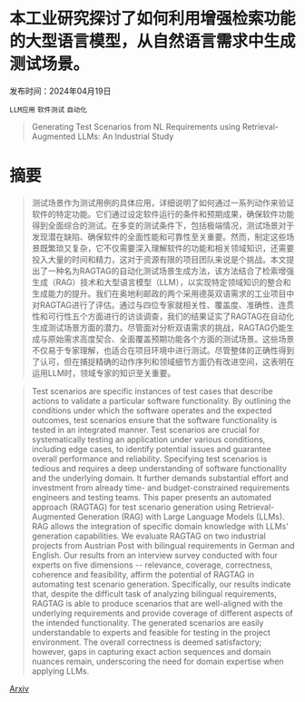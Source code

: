 # 本工业研究探讨了如何利用增强检索功能的大型语言模型，从自然语言需求中生成测试场景。

发布时间：2024年04月19日

`LLM应用` `软件测试` `自动化`

> Generating Test Scenarios from NL Requirements using Retrieval-Augmented LLMs: An Industrial Study

# 摘要

> 测试场景作为测试用例的具体应用，详细说明了如何通过一系列动作来验证软件的特定功能。它们通过设定软件运行的条件和预期成果，确保软件功能得到全面综合的测试。在多变的测试条件下，包括极端情况，测试场景对于发现潜在缺陷、确保软件的全面性能和可靠性至关重要。然而，制定这些场景既繁琐又复杂，它不仅需要深入理解软件的功能和相关领域知识，还需要投入大量的时间和精力，这对于资源有限的项目团队来说是个挑战。本文提出了一种名为RAGTAG的自动化测试场景生成方法，该方法结合了检索增强生成（RAG）技术和大型语言模型（LLM），以实现特定领域知识的整合和生成能力的提升。我们在奥地利邮政的两个采用德英双语需求的工业项目中对RAGTAG进行了评估。通过与四位专家就相关性、覆盖度、准确性、连贯性和可行性五个方面进行的访谈调查，我们的结果证实了RAGTAG在自动化生成测试场景方面的潜力。尽管面对分析双语需求的挑战，RAGTAG仍能生成与原始需求高度契合、全面覆盖预期功能各个方面的测试场景。这些场景不仅易于专家理解，也适合在项目环境中进行测试。尽管整体的正确性得到了认可，但在捕捉精确的动作序列和领域细节方面仍有改进空间，这表明在运用LLM时，领域专家的知识至关重要。

> Test scenarios are specific instances of test cases that describe actions to validate a particular software functionality. By outlining the conditions under which the software operates and the expected outcomes, test scenarios ensure that the software functionality is tested in an integrated manner. Test scenarios are crucial for systematically testing an application under various conditions, including edge cases, to identify potential issues and guarantee overall performance and reliability. Specifying test scenarios is tedious and requires a deep understanding of software functionality and the underlying domain. It further demands substantial effort and investment from already time- and budget-constrained requirements engineers and testing teams. This paper presents an automated approach (RAGTAG) for test scenario generation using Retrieval-Augmented Generation (RAG) with Large Language Models (LLMs). RAG allows the integration of specific domain knowledge with LLMs' generation capabilities. We evaluate RAGTAG on two industrial projects from Austrian Post with bilingual requirements in German and English. Our results from an interview survey conducted with four experts on five dimensions -- relevance, coverage, correctness, coherence and feasibility, affirm the potential of RAGTAG in automating test scenario generation. Specifically, our results indicate that, despite the difficult task of analyzing bilingual requirements, RAGTAG is able to produce scenarios that are well-aligned with the underlying requirements and provide coverage of different aspects of the intended functionality. The generated scenarios are easily understandable to experts and feasible for testing in the project environment. The overall correctness is deemed satisfactory; however, gaps in capturing exact action sequences and domain nuances remain, underscoring the need for domain expertise when applying LLMs.

[Arxiv](https://arxiv.org/abs/2404.12772)